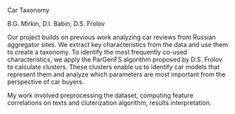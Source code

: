 Car Taxonomy 

B.G. Mirkin, D.I. Babin, D.S. Frolov

Our project builds on previous work analyzing car reviews from Russian aggregator sites.
We extract key characteristics from the data and use them to create a taxonomy.
To identify the most frequently co-used characteristics, we apply the ParGenFS algorithm proposed by D.S. Frolov to calculate clusters.
These clusters enable us to identify car models that represent them and analyze which parameters are most important from the perspective of car buyers.

My work involved preprocessing the dataset, computing feature correlations on texts and cluterization algorithm, results interpretation.
